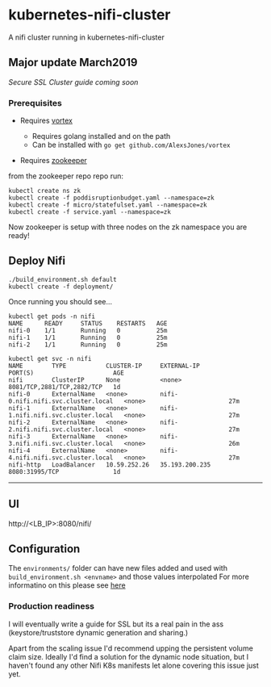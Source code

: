 # kubernetes-nifi-cluster

A nifi cluster running in kubernetes-nifi-cluster

## Major update March2019

_Secure SSL Cluster guide coming soon_

### Prerequisites

- Requires [vortex](https://github.com/AlexsJones/vortex)
  - Requires golang installed and on the path
  - Can be installed with `go get github.com/AlexsJones/vortex`

- Requires [zookeeper](https://github.com/AlexsJones/kubernetes-zookeeper-cluster)

from the zookeeper repo repo run:
```
kubectl create ns zk
kubectl create -f poddisruptionbudget.yaml --namespace=zk
kubectl create -f micro/statefulset.yaml --namespace=zk
kubectl create -f service.yaml --namespace=zk
```

Now zookeeper is setup with three nodes on the zk namespace you are ready!

## Deploy Nifi

```
./build_environment.sh default
kubectl create -f deployment/
```

Once running you should see...
```
kubectl get pods -n nifi 
NAME      READY     STATUS    RESTARTS   AGE
nifi-0    1/1       Running   0          25m
nifi-1    1/1       Running   0          25m
nifi-2    1/1       Running   0          25m

kubectl get svc -n nifi                
NAME        TYPE           CLUSTER-IP     EXTERNAL-IP                          PORT(S)                      AGE
nifi        ClusterIP      None           <none>                               8081/TCP,2881/TCP,2882/TCP   1d
nifi-0      ExternalName   <none>         nifi-0.nifi.nifi.svc.cluster.local   <none>                       27m
nifi-1      ExternalName   <none>         nifi-1.nifi.nifi.svc.cluster.local   <none>                       27m
nifi-2      ExternalName   <none>         nifi-2.nifi.nifi.svc.cluster.local   <none>                       27m
nifi-3      ExternalName   <none>         nifi-3.nifi.nifi.svc.cluster.local   <none>                       26m
nifi-4      ExternalName   <none>         nifi-4.nifi.nifi.svc.cluster.local   <none>                       27m
nifi-http   LoadBalancer   10.59.252.26   35.193.200.235                       8080:31995/TCP               1d
```

---

## UI

http://<LB_IP>:8080/nifi/


## Configuration

The `environments/` folder can have new files added and used with `build_environment.sh <envname>` and those values interpolated
For more informatino on this please see [here](https://github.com/AlexsJones/vortex/blob/master/README.md)

### Production readiness

I will eventually write a guide for SSL but its a real pain in the ass (keystore/truststore dynamic generation and sharing.)

Apart from the scaling issue I'd recommend upping the persistent volume claim size.
Ideally I'd find a solution for the dynamic node situation, but I haven't found any other Nifi K8s manifests let alone covering this issue just yet.
